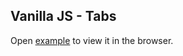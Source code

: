## Vanilla JS - Tabs 

Open [example](https://damenor.github.io/vanilla-js-tabs/) to view it in the browser.
